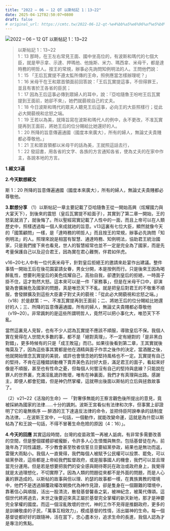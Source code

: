 ```yaml
---
title: "2022 – 06 – 12 QT 以斯帖記 1：13~22"
date: 2025-04-12T02:50:07+0800
draft: false
# original_url: https://cmtc.tw/2022-06-12-qt-%e4%bb%a5%e6%96%af%e5%b8%96%e8%a8%98-1%ef%bc%9a1322
---
```


![2022 – 06 – 12 QT 以斯帖記 1：13\~22](/images/qt.jpg  "2022 – 06 – 12 QT 以斯帖記 1：13\~22")

> 以斯帖記 1：13\~22  
> 1：13 那時，在王左右常見王面、國中坐高位的，有波斯和瑪代的七個大臣，就是甲示拿、示達、押瑪他、他施斯、米力、瑪西拿、米母干，都是達時務的明哲人。按王的常規，辦事必先詢問知例明法的人。王問他們說：  
> 1：15 「王后瓦實提不遵太監所傳的王命，照例應當怎樣辦理呢？」  
> 1：16 米母干在王和眾首領面前回答說：「王后瓦實提這事，不但得罪王，並且有害於王各省的臣民；  
> 1：17 因為王后這事必傳到眾婦人的耳中，說：『亞哈隨魯王吩咐王后瓦實提到王面前，她卻不來』，她們就藐視自己的丈夫。  
> 1：18 今日波斯和瑪代的眾夫人聽見王后這事，必向王的大臣照樣行；從此必大開藐視和忿怒之端。  
> 1：19 王若以為美，就降旨寫在波斯和瑪代人的例中，永不更改，不准瓦實提再到王面前，將她王后的位分賜給比她還好的人。  
> 1：20 所降的旨意傳遍通國（國度本來廣大），所有的婦人，無論丈夫貴賤都必尊敬他。」  
> 1：21 王和眾首領都以米母干的話為美，王就照這話去行，  
> 1：22 發詔書，用各省的文字、各族的方言通知各省，使為丈夫的在家中作主，各說本地的方言。

**1.經文3遍**

**2.今天默想經文**
  
斯 1：20 所降的旨意傳遍通國（國度本來廣大），所有的婦人，無論丈夫貴賤都必尊敬他。

**3.默想分享**
（1）以斯帖記一章主要記載了亞哈隨魯王從一開始高興（炫耀國力與大宴天下），到後來的震怒（皇后瓦實提不給面子），其實到了第二章一開始，王的怒氣就消了，就後悔了。所以聖經寫實記載了人性中的一面，而且上帝可以在人類歷史中，照樣透過每一個人來成就祂的旨意。v13這裏有七位大臣，顯然就像今天的「國策顧問」一樣，是「達時務的明哲人」而且按王的常規，辦事必先詢問「知例明法」的人。照理來說是相當有智慧、通達時務、知例明法，協助君王統治國家，只是我們接下來也看見，世人的智慧經常也並不一定是完全為了國家，而是先考量保護自己以及迎合君王，因為實在君心難惻，伴君如伴虎。

v16\~20七人中有一位代表米母干，針對皇后拒絕王的邀請來赴宴作出建議。整件事情一開始王后在後花園宴請女眷，男女分開，本是按例而行。只是後來王因為喝醉亂性，想要利用皇后的美色炫耀自己，高抬自我，卻遭到皇后的拒絕，一時面子掛不住，這才勃然大怒。這本來可以是一件「家務事」，但是在米母干口中，卻演變為會擴展危及國家的問題，真是唯恐天下不亂。就是把皇后對君王的不敬重不順服，會發酵擴及到這些大臣妻子對丈夫的藐視：「從此必大開藐視和忿怒之端。」（v18）於是獻策：一、不准瓦實提再到王面前；二、將她王后的位分賜給比她還好的人；三、所降的旨意傳遍通國，所有的婦人，無論丈夫貴賤都必尊敬他（v19\~20）。非常諷刺的是這些所謂明哲人，竟然可以把小事化大，唯恐天下不亂。

當然這裏見人見智，也有不少人認為瓦實提不應該不順服，導致皇后不保。我個人實在覺得在人世間大多數的事，都不是「絕對真理」，不一定有絕對的「是非黑白對錯」，更多時候有的只是「成王敗寇」而已。如果往後看到第二章，王其實就後悔莫及了，因為這些事其實都是他在酒精與面子作祟之後作的決定，當酒醒之後，他就開始懷念瓦實提的美貌，或許也會懷念她的堅持風格也不一定。瓦實提有自己的堅持，不肯在這種錯誤動機下賣弄美色去討好大臣，滿足君王的面子，看起來好像是不順服，甚至也有性命之憂，但每個人何嘗沒有自己的堅持與底線？只能說在罪人的世界裏，充滿淫亂詭詐敗壞，唯有在神裏面，我們才有真理與出路。感謝主，即便人都會犯錯，但是神仍然掌權，這就帶出後面以斯帖的立后與拯救故事了。

（2）v21\~22《活潑的生命》— 「對奢侈無能的王察言觀色後所提出的意見，竟被採納為國家的法律……十分的諷刺。波斯王宮看似有法律和次序，但事實上卻證明了它的毫無秩序 — 醉酒的王下達違反法律的命令，並把侍臣阿諛奉承的話制度為法律。…在波斯王宮中，一句話，一個動作，就能改變命運，這就是為什麼以斯帖為了和王說一句話，不得不冒著生命危險的原因（4：16）」。

**4.今天的回應**
其實這段時間，台灣的疫苗政策一再被人詬病，有非常多需要改善的空間，但是整個媒體卻被攏斷，令許多人心生憤慨與無奈。包括基督徒在內，前幾年為了同性議題，不少教會甚至牧者信誓旦旦要組黨參政，結果也是無功而返，雷聲大雨點小。我個人一直覺得，我們每個人被賦予公民權可以投票、罷免，可以組黨參政，這些都是上帝給我們監督政府，或是服事國人的機會，我們可以並且理當充分運用。但是若是想要把我們的安全感與期待寄託在政治或政府身上，我覺得就是太過理想化，不切實際了。因為人類的問題從來都不是外面的問題，而是人心裏的罪造成的。以斯帖的故事與但以理、約瑟的故事都一樣，在異族異教的環境中，他們不是透過顛覆政權改朝換代為神作見證，卻是隻身在一個艱難的環境中，靠著信心與順服，活出一股清流，散發基督馨香之氣，被神紀念，被萬代傳頌。這個世代終將過去，末世之後要迎來真正屬於基督完全掌權的新天新地，那才是神要完全掌權的國度。而這一個淫亂敗壞的世代，神的工作不見得是推翻政府，更多的是訓練敬虔的子民，「萬事互相效力」，模成基督的性情，活出屬神的生命。每一個基督徒都好好的跟隨神，活在當下，忠心盡本分，追求生命的長進，我個人認為才是專注的焦點。
